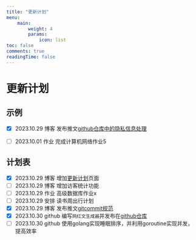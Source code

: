 ```yaml
---
title: "更新计划"
menu:
    main: 
        weight: 4
        params:
            icon: list
toc: false
comments: true
readingTime: false
---
```


# 更新计划

## 示例

-   [x] 2023.10.29  博客    发布推文[github仓库中的隐私信息处理](https://lihan3238.github.io/p/point_4/)

-   [ ] 2023.10.01  作业    完成计算机网络作业5 

## 计划表

-   [x] 2023.10.29  博客    增加[更新计划](https://lihan3238.github.io/%E6%9B%B4%E6%96%B0%E8%AE%A1%E5%88%92/)页面
-   [ ] 2023.10.29  博客    增加访客统计功能
-   [ ] 2023.10.29  作业    高级数据库作业x
-   [ ] 2023.10.29  安排    读书周出行计划
-   [x] 2023.10.29  博客    发布推文[gitcommit规范](https://lihan3238.github.io/p/git_commit_info/)
-   [x] 2023.10.30  github  编写`网红文生成器`并发布在[github仓库](https://github.com/lihan3238/influencer_content_generator/releases/latest)
-   [ ] 2023.10.30  github  使用golang实现睡眠排序，并利用goroutine实现并发，提高效率